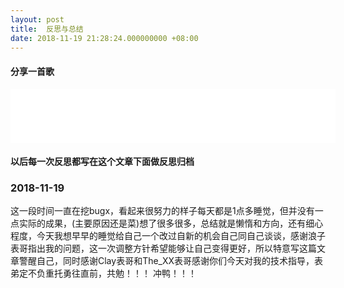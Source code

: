 ```yaml
---
layout: post
title:  反思与总结
date: 2018-11-19 21:28:24.000000000 +08:00
---
```

#### 分享一首歌
<iframe frameborder="no" border="0" marginwidth="0" marginheight="0" width="520" height="86" src="//music.163.com/outchain/player?type=2&id=524149464&auto=0&height=66"></iframe>

#### 以后每一次反思都写在这个文章下面做反思归档
### 2018-11-19
这一段时间一直在挖bugx，看起来很努力的样子每天都是1点多睡觉，但并没有一点实际的成果，(主要原因还是菜)想了很多很多，总结就是懒惰和方向，还有细心程度，今天我想早早的睡觉给自己一个改过自新的机会自己同自己谈谈，感谢浪子表哥指出我的问题，这一次调整方针希望能够让自己变得更好，所以特意写这篇文章警醒自己，同时感谢Clay表哥和The_XX表哥感谢你们今天对我的技术指导，表弟定不负重托勇往直前，共勉！！！
冲鸭！！！